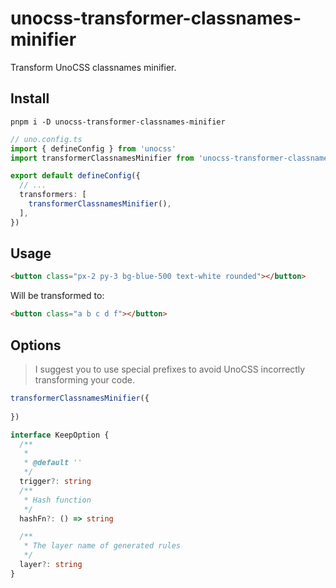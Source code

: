 # unocss-transformer-classnames-minifier

Transform UnoCSS classnames minifier.

## Install
```shell
pnpm i -D unocss-transformer-classnames-minifier
```

```ts
// uno.config.ts
import { defineConfig } from 'unocss'
import transformerClassnamesMinifier from 'unocss-transformer-classnames-minifier'

export default defineConfig({
  // ...
  transformers: [
    transformerClassnamesMinifier(),
  ],
})
```

## Usage

```html
<button class="px-2 py-3 bg-blue-500 text-white rounded"></button>
```

Will be transformed to:

```html
<button class="a b c d f"></button>
```

## Options

> I suggest you to use special prefixes to avoid UnoCSS incorrectly transforming your code.

```ts
transformerClassnamesMinifier({
 
})

interface KeepOption {
  /**
   * 
   * @default ''
   */
  trigger?: string
  /**
   * Hash function
   */
  hashFn?: () => string

  /**
   * The layer name of generated rules
   */
  layer?: string
}
```
